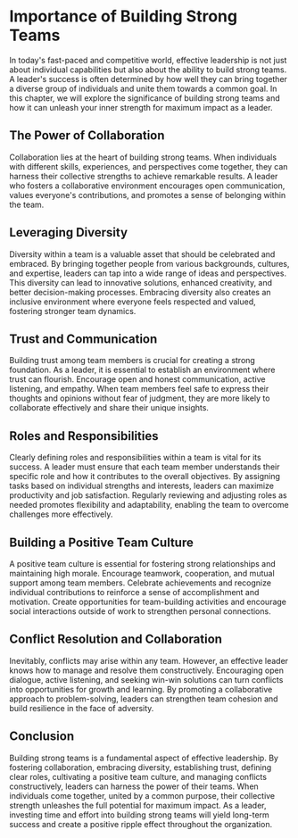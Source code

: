Importance of Building Strong Teams
============================================

In today's fast-paced and competitive world, effective leadership is not just about individual capabilities but also about the ability to build strong teams. A leader's success is often determined by how well they can bring together a diverse group of individuals and unite them towards a common goal. In this chapter, we will explore the significance of building strong teams and how it can unleash your inner strength for maximum impact as a leader.

The Power of Collaboration
--------------------------

Collaboration lies at the heart of building strong teams. When individuals with different skills, experiences, and perspectives come together, they can harness their collective strengths to achieve remarkable results. A leader who fosters a collaborative environment encourages open communication, values everyone's contributions, and promotes a sense of belonging within the team.

Leveraging Diversity
--------------------

Diversity within a team is a valuable asset that should be celebrated and embraced. By bringing together people from various backgrounds, cultures, and expertise, leaders can tap into a wide range of ideas and perspectives. This diversity can lead to innovative solutions, enhanced creativity, and better decision-making processes. Embracing diversity also creates an inclusive environment where everyone feels respected and valued, fostering stronger team dynamics.

Trust and Communication
-----------------------

Building trust among team members is crucial for creating a strong foundation. As a leader, it is essential to establish an environment where trust can flourish. Encourage open and honest communication, active listening, and empathy. When team members feel safe to express their thoughts and opinions without fear of judgment, they are more likely to collaborate effectively and share their unique insights.

Roles and Responsibilities
--------------------------

Clearly defining roles and responsibilities within a team is vital for its success. A leader must ensure that each team member understands their specific role and how it contributes to the overall objectives. By assigning tasks based on individual strengths and interests, leaders can maximize productivity and job satisfaction. Regularly reviewing and adjusting roles as needed promotes flexibility and adaptability, enabling the team to overcome challenges more effectively.

Building a Positive Team Culture
--------------------------------

A positive team culture is essential for fostering strong relationships and maintaining high morale. Encourage teamwork, cooperation, and mutual support among team members. Celebrate achievements and recognize individual contributions to reinforce a sense of accomplishment and motivation. Create opportunities for team-building activities and encourage social interactions outside of work to strengthen personal connections.

Conflict Resolution and Collaboration
-------------------------------------

Inevitably, conflicts may arise within any team. However, an effective leader knows how to manage and resolve them constructively. Encouraging open dialogue, active listening, and seeking win-win solutions can turn conflicts into opportunities for growth and learning. By promoting a collaborative approach to problem-solving, leaders can strengthen team cohesion and build resilience in the face of adversity.

Conclusion
----------

Building strong teams is a fundamental aspect of effective leadership. By fostering collaboration, embracing diversity, establishing trust, defining clear roles, cultivating a positive team culture, and managing conflicts constructively, leaders can harness the power of their teams. When individuals come together, united by a common purpose, their collective strength unleashes the full potential for maximum impact. As a leader, investing time and effort into building strong teams will yield long-term success and create a positive ripple effect throughout the organization.
